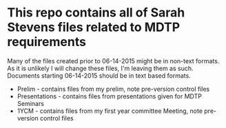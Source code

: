 # This repo contains all of Sarah Stevens files related to MDTP requirements

Many of the files created prior to 06-14-2015 might be in non-text formats.
As it is unlikely I will change these files, I'm leaving them as such.
Documents starting 06-14-2015 should be in text based formats.

* Prelim - contains files from my prelim, note pre-version control files
* Presentations - contains files from presentations given for MDTP Seminars
* 1YCM - contains files from my first year committee Meeting, note pre-version control files
